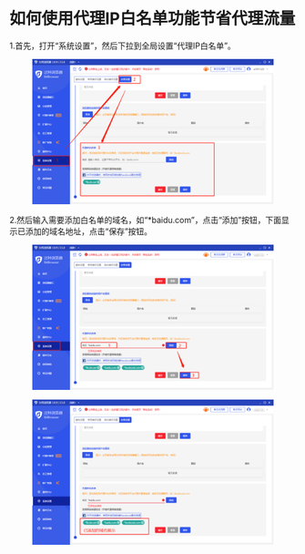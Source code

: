 # 如何使用代理IP白名单功能节省代理流量

1.首先，打开“系统设置”，然后下拉到全局设置“代理IP白名单”。

<figure><img src="../../.gitbook/assets/企业微信截图_16729926068570.png" alt=""><figcaption></figcaption></figure>

2.然后输入需要添加白名单的域名，如“\*baidu.com”，点击“添加”按钮，下面显示已添加的域名地址，点击“保存”按钮。

<figure><img src="../../.gitbook/assets/企业微信截图_16729940187911.png" alt=""><figcaption></figcaption></figure>

<figure><img src="../../.gitbook/assets/企业微信截图_16729945752886.png" alt=""><figcaption></figcaption></figure>
